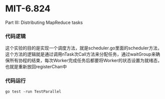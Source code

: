 # MIT-6.824
Part III: Distributing MapReduce tasks

### 代码逻辑
这个实验的目的是实现一个调度方法，就是scheduler.go里面的scheduler方法，这个方法的逻辑就是通过调用nTask次Call方法来分配任务，通过waitGroup来确保所有协程的结束，每次Worker完成任务后都要将Worker的状态设置为就绪态，也就是重新放回registerChan中

### 代码运行
```go test -run TestParallel```
